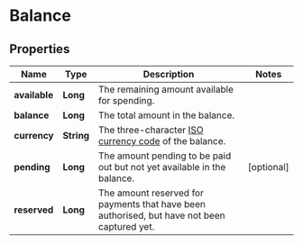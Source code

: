 

# Balance


## Properties

| Name | Type | Description | Notes |
|------------ | ------------- | ------------- | -------------|
|**available** | **Long** | The remaining amount available for spending. |  |
|**balance** | **Long** | The total amount in the balance. |  |
|**currency** | **String** | The three-character [ISO currency code](https://docs.adyen.com/development-resources/currency-codes) of the balance. |  |
|**pending** | **Long** | The amount pending to be paid out but not yet available in the balance. |  [optional] |
|**reserved** | **Long** | The amount reserved for payments that have been authorised, but have not been captured yet. |  |



